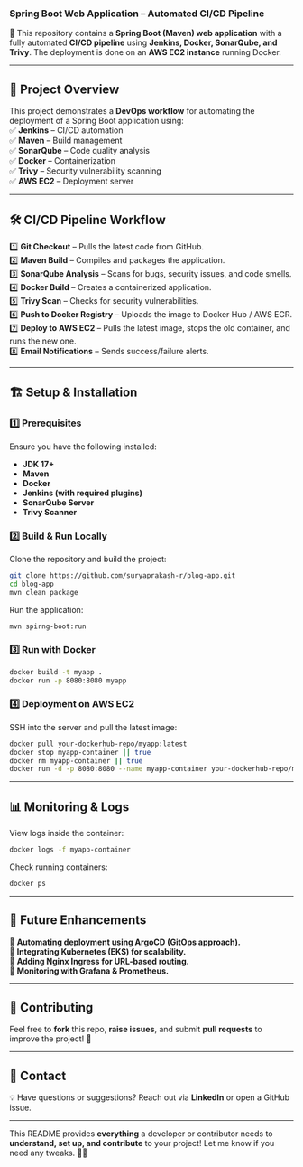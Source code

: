 ### **Spring Boot Web Application – Automated CI/CD Pipeline**  

🚀 This repository contains a **Spring Boot (Maven) web application** with a fully automated **CI/CD pipeline** using **Jenkins, Docker, SonarQube, and Trivy**. The deployment is done on an **AWS EC2 instance** running Docker.  

---
 
## 📌 **Project Overview** 
This project demonstrates a **DevOps workflow** for automating the deployment of a Spring Boot application using:  
✅ **Jenkins** – CI/CD automation  
✅ **Maven** – Build management  
✅ **SonarQube** – Code quality analysis  
✅ **Docker** – Containerization  
✅ **Trivy** – Security vulnerability scanning  
✅ **AWS EC2** – Deployment server  

---

## 🛠 **CI/CD Pipeline Workflow**  
1️⃣ **Git Checkout** – Pulls the latest code from GitHub.  
2️⃣ **Maven Build** – Compiles and packages the application.  
3️⃣ **SonarQube Analysis** – Scans for bugs, security issues, and code smells.  
4️⃣ **Docker Build** – Creates a containerized application.  
5️⃣ **Trivy Scan** – Checks for security vulnerabilities.  
6️⃣ **Push to Docker Registry** – Uploads the image to Docker Hub / AWS ECR.  
7️⃣ **Deploy to AWS EC2** – Pulls the latest image, stops the old container, and runs the new one.  
8️⃣ **Email Notifications** – Sends success/failure alerts.  

---

## 🏗 **Setup & Installation**  

### **1️⃣ Prerequisites**  
Ensure you have the following installed:  
- **JDK 17+**  
- **Maven**  
- **Docker**  
- **Jenkins (with required plugins)**  
- **SonarQube Server**  
- **Trivy Scanner**  

### **2️⃣ Build & Run Locally**  
Clone the repository and build the project:  
```sh
git clone https://github.com/suryaprakash-r/blog-app.git
cd blog-app
mvn clean package
```
Run the application:  
```sh
mvn spirng-boot:run
```

### **3️⃣ Run with Docker**  
```sh
docker build -t myapp .
docker run -p 8080:8080 myapp
```

### **4️⃣ Deployment on AWS EC2**  
SSH into the server and pull the latest image:  
```sh
docker pull your-dockerhub-repo/myapp:latest
docker stop myapp-container || true
docker rm myapp-container || true
docker run -d -p 8080:8080 --name myapp-container your-dockerhub-repo/myapp:latest
```

---

## 📊 **Monitoring & Logs**  
View logs inside the container:  
```sh
docker logs -f myapp-container
```
Check running containers:  
```sh
docker ps
```

---

## 🚀 **Future Enhancements**  
🔹 **Automating deployment using ArgoCD (GitOps approach).**  
🔹 **Integrating Kubernetes (EKS) for scalability.**  
🔹 **Adding Nginx Ingress for URL-based routing.**  
🔹 **Monitoring with Grafana & Prometheus.**  

---

## 🤝 **Contributing**  
Feel free to **fork** this repo, **raise issues**, and submit **pull requests** to improve the project! 🚀  

---

## 📩 **Contact**  
💡 Have questions or suggestions? Reach out via **LinkedIn** or open a GitHub issue.  

---

This README provides **everything** a developer or contributor needs to **understand, set up, and contribute** to your project! Let me know if you need any tweaks. 🚀🔥
